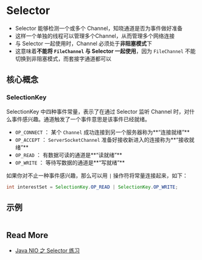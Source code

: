 # Selector



- Selector 能够检测一个或多个 Channel，知晓通道是否为事件做好准备
- 这样一个单独的线程可以管理多个Channel，从而管理多个网络连接
- 与 Selector 一起使用时，Channel 必须处于**非阻塞模式**下
- 这意味着**不能将 `FileChannel` 与 Selector 一起使用**，因为 `FileChannel` 不能切换到非阻塞模式，而套接字通道都可以



## 核心概念

### SelectionKey

SelectionKey 中四种事件常量，表示了在通过 Selector 监听 Channel 时，对什么事件感兴趣。通道触发了一个事件意思是该事件已经就绪。

- `OP_CONNECT` ： 某个 `Channel` 成功连接到另一个服务器称为**“连接就绪”**
- `OP_ACCEPT` ： `ServerSocketChannel` 准备好接收新进入的连接称为**“接收就绪”**
- `OP_READ` ： 有数据可读的通道是**“读就绪”**
- `OP_WRITE` ： 等待写数据的通道是**“写就绪”**



如果你对不止一种事件感兴趣，那么可以用 `|` 操作符将常量连接起来，如下：

```java
int interestSet = SelectionKey.OP_READ | SelectionKey.OP_WRITE;
```





## 示例

```java

```



## Read More

- [Java NIO 之 Selector 练习](http://blog.51cto.com/xingej/1969782)

